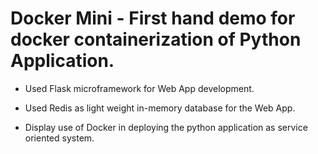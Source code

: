 # Docker Mini - First hand demo for docker containerization of Python Application.

- Used Flask microframework for Web App development.
- Used Redis as light weight in-memory database for the Web App.

- Display use of Docker in deploying the python application as service oriented system.
